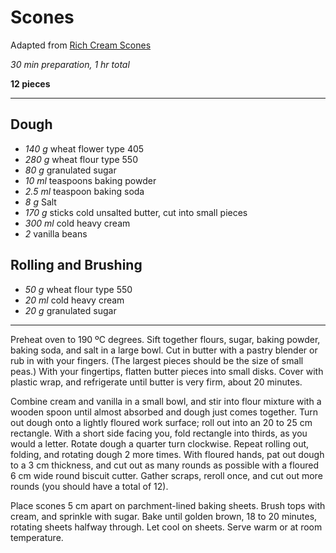 # Scones

Adapted from [Rich Cream Scones](https://www.marthastewart.com/874310/rich-cream-scones)

*30 min preparation, 1 hr total*

**12 pieces**

---

## Dough

- *140 g* wheat flower type 405
- *280 g* wheat flour type 550
- *80 g* granulated sugar
- *10 ml* teaspoons baking powder
- *2.5 ml* teaspoon baking soda
- *8 g* Salt
- *170 g* sticks cold unsalted butter, cut into small pieces
- *300 ml* cold heavy cream
- *2* vanilla beans

## Rolling and Brushing

- *50 g* wheat flour type 550
- *20 ml* cold heavy cream
- *20 g* granulated sugar

---

Preheat oven to 190 ºC degrees. Sift together flours, sugar, baking powder, baking soda, and salt in a large bowl. Cut in butter with a pastry blender or rub in with your fingers. (The largest pieces should be the size of small peas.) With your fingertips, flatten butter pieces into small disks. Cover with plastic wrap, and refrigerate until butter is very firm, about 20 minutes.

Combine cream and vanilla in a small bowl, and stir into flour mixture with a wooden spoon until almost absorbed and dough just comes together. Turn out dough onto a lightly floured work surface; roll out into an 20 to 25 cm rectangle. With a short side facing you, fold rectangle into thirds, as you would a letter. Rotate dough a quarter turn clockwise. Repeat rolling out, folding, and rotating dough 2 more times. With floured hands, pat out dough to a 3 cm thickness, and cut out as many rounds as possible with a floured 6 cm wide round biscuit cutter. Gather scraps, reroll once, and cut out more rounds (you should have a total of 12).

Place scones 5 cm apart on parchment-lined baking sheets. Brush tops with cream, and sprinkle with sugar. Bake until golden brown, 18 to 20 minutes, rotating sheets halfway through. Let cool on sheets. Serve warm or at room temperature.

